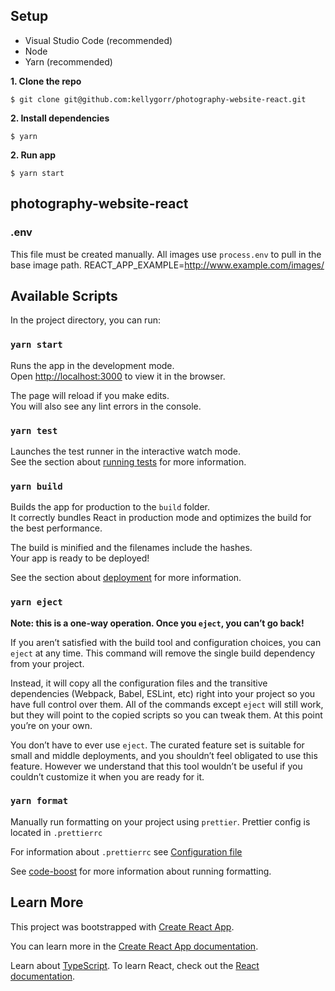 ## Setup

-   Visual Studio Code (recommended)
-   Node
-   Yarn (recommended)

**1. Clone the repo**

```
$ git clone git@github.com:kellygorr/photography-website-react.git
```

**2. Install dependencies**

```
$ yarn
```

**2. Run app**

```
$ yarn start
```

## photography-website-react

### .env

This file must be created manually. All images use `process.env` to pull in the base image path.
REACT_APP_EXAMPLE=http://www.example.com/images/

## Available Scripts

In the project directory, you can run:

### `yarn start`

Runs the app in the development mode.<br />
Open [http://localhost:3000](http://localhost:3000) to view it in the browser.

The page will reload if you make edits.<br />
You will also see any lint errors in the console.

### `yarn test`

Launches the test runner in the interactive watch mode.<br />
See the section about [running tests](https://facebook.github.io/create-react-app/docs/running-tests) for more information.

### `yarn build`

Builds the app for production to the `build` folder.<br />
It correctly bundles React in production mode and optimizes the build for the best performance.

The build is minified and the filenames include the hashes.<br />
Your app is ready to be deployed!

See the section about [deployment](https://facebook.github.io/create-react-app/docs/deployment) for more information.

### `yarn eject`

**Note: this is a one-way operation. Once you `eject`, you can’t go back!**

If you aren’t satisfied with the build tool and configuration choices, you can `eject` at any time. This command will remove the single build dependency from your project.

Instead, it will copy all the configuration files and the transitive dependencies (Webpack, Babel, ESLint, etc) right into your project so you have full control over them. All of the commands except `eject` will still work, but they will point to the copied scripts so you can tweak them. At this point you’re on your own.

You don’t have to ever use `eject`. The curated feature set is suitable for small and middle deployments, and you shouldn’t feel obligated to use this feature. However we understand that this tool wouldn’t be useful if you couldn’t customize it when you are ready for it.

### `yarn format`

Manually run formatting on your project using `prettier`. Prettier config is located in `.prettierrc`

For information about `.prettierrc` see [Configuration file](https://prettier.io/docs/en/configuration.html)

See [code-boost](https://www.code-boost.com/prettier-setup-guide/) for more information about running formatting.

## Learn More

This project was bootstrapped with [Create React App](https://github.com/facebook/create-react-app).

You can learn more in the [Create React App documentation](https://facebook.github.io/create-react-app/docs/getting-started).

Learn about [TypeScript](https://www.typescriptlang.org/).
To learn React, check out the [React documentation](https://reactjs.org/).
